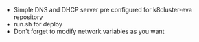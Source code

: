 - Simple DNS and DHCP server pre configured for k8cluster-eva repository
- run.sh for deploy
- Don't forget to modify network variables as you want
